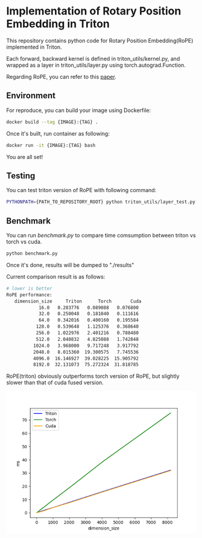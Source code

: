 # Implementation of Rotary Position Embedding in Triton

This repository contains python code for Rotary Position Embedding(RoPE) implemented in Triton.

Each forward, backward kernel is defined in triton_utils/kernel.py,
and wrapped as a layer in triton_utils/layer.py using torch.autograd.Function.

Regarding RoPE, you can refer to this [paper](https://arxiv.org/pdf/2104.09864).

## Environment

For reproduce, you can build your image using Dockerfile:
```bash
docker build --tag {IMAGE}:{TAG} . 
```

Once it's built, run container as following:
```bash
docker run -it {IMAGE}:{TAG} bash
```
You are all set!

## Testing

You can test triton version of RoPE with following command:

```bash
PYTHONPATH={PATH_TO_REPOSITORY_ROOT} python triton_utils/layer_test.py
```


## Benchmark

You can run *benchmark.py* to compare time comsumption between triton vs torch vs cuda.

```bash
python benchmark.py
```

Once it's done, results will be dumped to "./results"

Current comparison result is as follows:

```bash
# lower is better
RoPE performance:
   dimension_size     Triton      Torch       Cuda
            16.0   0.203776   0.089088   0.076800
            32.0   0.250048   0.181040   0.111616
            64.0   0.342016   0.400160   0.195584
           128.0   0.539648   1.125376   0.368640
           256.0   1.022976   2.401216   0.788480
           512.0   2.040832   4.825088   1.742848
          1024.0   3.968000   9.717248   3.917792
          2048.0   8.015360  19.300575   7.745536
          4096.0  16.146927  39.028225  15.905792
          8192.0  32.131073  75.272324  31.818785
```
RoPE(triton) obviously outperforms torch version of RoPE, but slightly slower than that of cuda fused version.

![Rope Performance](./data/RoPE%20performance.png)